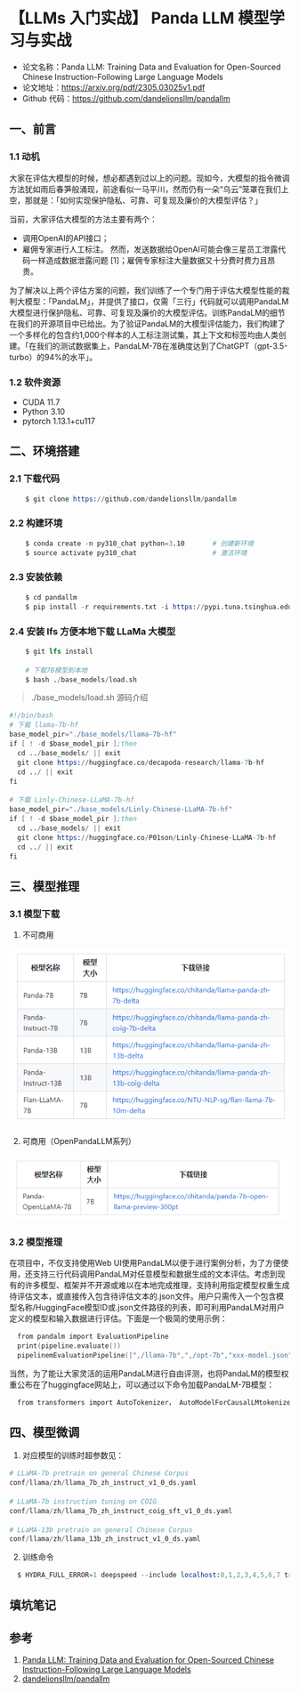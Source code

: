 # 【LLMs 入门实战】 Panda LLM 模型学习与实战
 
- 论文名称：Panda LLM: Training Data and Evaluation for Open-Sourced Chinese Instruction-Following Large Language Models
- 论文地址：https://arxiv.org/pdf/2305.03025v1.pdf
- Github 代码：https://github.com/dandelionsllm/pandallm

## 一、前言

### 1.1 动机

大家在评估大模型的时候，想必都遇到过以上的问题。现如今，大模型的指令微调方法犹如雨后春笋般涌现，前途看似一马平川，然而仍有一朵“乌云”笼罩在我们上空，那就是：「如何实现保护隐私、可靠、可复现及廉价的大模型评估？」

当前，大家评估大模型的方法主要有两个：

- 调用OpenAI的API接口；
- 雇佣专家进行人工标注。 然而，发送数据给OpenAI可能会像三星员工泄露代码一样造成数据泄露问题 [1]；雇佣专家标注大量数据又十分费时费力且昂贵。

为了解决以上两个评估方案的问题，我们训练了一个专门用于评估大模型性能的裁判大模型：「PandaLM」，并提供了接口，仅需「三行」代码就可以调用PandaLM大模型进行保护隐私、可靠、可复现及廉价的大模型评估。训练PandaLM的细节在我们的开源项目中已给出。为了验证PandaLM的大模型评估能力，我们构建了一个多样化的包含约1,000个样本的人工标注测试集，其上下文和标签均由人类创建。「在我们的测试数据集上，PandaLM-7B在准确度达到了ChatGPT（gpt-3.5-turbo）的94%的水平」。

### 1.2 软件资源

- CUDA 11.7
- Python 3.10
- pytorch 1.13.1+cu117

## 二、环境搭建

### 2.1 下载代码 

```s
    $ git clone https://github.com/dandelionsllm/pandallm
```

### 2.2 构建环境

```s
    $ conda create -n py310_chat python=3.10       # 创建新环境
    $ source activate py310_chat                   # 激活环境
```

### 2.3 安装依赖 

```s
    $ cd pandallm
    $ pip install -r requirements.txt -i https://pypi.tuna.tsinghua.edu.cn/simple
```

### 2.4 安装 lfs 方便本地下载 LLaMa 大模型

```s
    $ git lfs install

    # 下载7B模型到本地
    $ bash ./base_models/load.sh
```

> ./base_models/load.sh 源码介绍
```s
#!/bin/bash
# 下载 llama-7b-hf
base_model_pir="./base_models/llama-7b-hf"
if [ ! -d $base_model_pir ];then
  cd ../base_models/ || exit
  git clone https://huggingface.co/decapoda-research/llama-7b-hf
  cd ../ || exit
fi

# 下载 Linly-Chinese-LLaMA-7b-hf
base_model_pir="./base_models/Linly-Chinese-LLaMA-7b-hf"
if [ ! -d $base_model_pir ];then
  cd ../base_models/ || exit
  git clone https://huggingface.co/P01son/Linly-Chinese-LLaMA-7b-hf
  cd ../ || exit
fi

```

## 三、模型推理

### 3.1 模型下载

1. 不可商用

![](img/微信截图_20230619213545.png)

2. 可商用（OpenPandaLLM系列）

![](img/微信截图_20230619213633.png)

### 3.2 模型推理

在项目中，不仅支持使用Web UI使用PandaLM以便于进行案例分析，为了方便使用，还支持三行代码调用PandaLM对任意模型和数据生成的文本评估。考虑到现有的许多模型、框架并不开源或难以在本地完成推理，支持利用指定模型权重生成待评估文本，或直接传入包含待评估文本的.json文件。用户只需传入一个包含模型名称/HuggingFace模型ID或.json文件路径的列表，即可利用PandaLM对用户定义的模型和输入数据进行评估。下面是一个极简的使用示例：

```s
  from pandalm import EvaluationPipeline
  print(pipeline.evaluate())
  pipelinemEvaluationPipeline([",/llama-7b",",/opt-7b","xxx-model.json"],input_data_patha"test,json")
```

当然，为了能让大家灵活的运用PandaLM进行自由评测，也将PandaLM的模型权重公布在了huggingface网站上，可以通过以下命令加载PandaLM-7B模型：

```s
  from transformers import AutoTokenizer， AutoModelForCausalLMtokenizer = AutoTokenizer,from_pretrained("WeOpenML/PandalM-7B-v1",use_fast=False)model = AutoModelForCausallM.from pretrained("WeOpenML/PandalM-7B-v1")
```

## 四、模型微调

1. 对应模型的训练时超参数见：

```s
# LLaMA-7b pretrain on general Chinese Corpus
conf/llama/zh/llama_7b_zh_instruct_v1_0_ds.yaml

# LLaMA-7b instruction tuning on COIG
conf/llama/zh/llama_7b_zh_instruct_coig_sft_v1_0_ds.yaml

# LLaMA-13b pretrain on general Chinese Corpus
conf/llama/zh/llama_13b_zh_instruct_v1_0_ds.yaml
```

2. 训练命令

```s
  $ HYDRA_FULL_ERROR=1 deepspeed --include localhost:0,1,2,3,4,5,6,7 trainer_base_ds_mul.py -cp conf/llama/zh -cn <file name of yaml config> 
```

## 填坑笔记


## 参考

1. [Panda LLM: Training Data and Evaluation for Open-Sourced Chinese Instruction-Following Large Language Models](https://arxiv.org/pdf/2305.03025v1.pdf)
2. [dandelionsllm/pandallm](https://github.com/dandelionsllm/pandallm)
